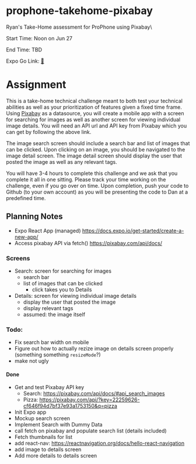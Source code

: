 # prophone-takehome-pixabay
Ryan's Take-Home assessment for ProPhone using Pixabay\

Start Time: Noon on Jun 27

End Time: TBD

Expo Go Link: [🔗](https://expo.io/--/to-exp/exp%3A%2F%2F23-rga.anonymous.prophone-takehome-pixabay.exp.direct%3A80)


# Assignment
This is a take-home technical challenge meant to both test your technical abilities as well as your prioritization of features given a fixed time frame. Using [Pixabay](https://pixabay.com/api/docs/) as a datasource, you will create a mobile app with a screen for searching for images as well as another screen for viewing individual image details. You will need an API url and API key from Pixabay which you can get by following the above link.

The image search screen should include a search bar and list of images that can be clicked. Upon clicking on an image, you should be navigated to the image detail screen. The image detail screen should display the user that posted the image as well as any relevant tags.

You will have 3-4 hours to complete this challenge and we ask that you complete it all in one sitting.  Please track your time working on the challenge, even if you go over on time. Upon completion, push your code to Github (to your own account) as you will be presenting the code to Dan at a predefined time.

## Planning Notes
- Expo React App (managed) https://docs.expo.io/get-started/create-a-new-app/
- Access pixabay API via fetch() https://pixabay.com/api/docs/


### Screens
- Search: screen for searching for images
  - search bar
  - list of images that can be clicked
    - click takes you to Details
- Details: screen for viewing individual image details
  - display the user that posted the image
  - display relevant tags
  - assumed: the image itself

### Todo:
- Fix search bar width on mobile
- Figure out how to actually rezize image on details screen properly (something something `resizeMode`?)
- make not ugly

#### Done
- Get and test Pixabay API key
  - Search: https://pixabay.com/api/docs/#api_search_images    
  - Pizza: https://pixabay.com/api/?key=22259626-cf646f94d7bf37e93a1753150&q=pizza     
- Init Expo app
- Mockup search screen
- Implement Search with Dummy Data
- call fetch on pixabay and populate search list (details included)
- Fetch thumbnails for list
- add react-nav: https://reactnavigation.org/docs/hello-react-navigation
- add image to details screen
- Add more details to details screen
